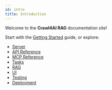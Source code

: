 ```yaml
---
id: intro
title: Introduction
---
```


Welcome to the **Crawl4AI RAG** documentation site!

Start with the [Getting Started](getting-started) guide, or explore:

- [Server](server)
- [API Reference](api-reference)
- [MCP Reference](mcp-reference)
- [Tasks](tasks)
- [RAG](rag)
- [UI](ui)
- [Testing](testing)
- [Deployment](deployment)

